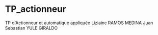 # TP_actionneur
TP d'Actionneur et automatique appliquée
Liziaine RAMOS MEDINA
Juan Sebastian YULE GIRALDO
